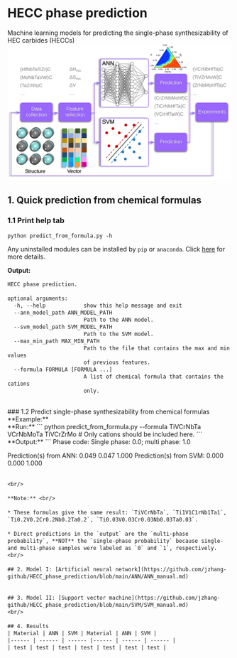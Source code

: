 # HECC phase prediction
Machine learning models for predicting the single-phase synthesizability of HEC carbides (HECCs)
![ML framewok](https://github.com/jzhang-github/HECC_phase_prediction/blob/main/Pictures/ML_frame.svg)
## 1. Quick prediction from chemical formulas

 ### 1.1 Print help tab

```
python predict_from_formula.py -h
```

Any uninstalled modules can be installed by `pip` or `anaconda`. Click [here](https://github.com/jzhang-github/HECC_phase_prediction/blob/main/docs/InstallDependenciesForHeccPrediction.md) for more details. 

**Output:**
```
HECC phase prediction.

optional arguments:
  -h, --help            show this help message and exit
  --ann_model_path ANN_MODEL_PATH
                        Path to the ANN model.
  --svm_model_path SVM_MODEL_PATH
                        Path to the SVM model.
  --max_min_path MAX_MIN_PATH
                        Path to the file that contains the max and min values
                        of previous features.
  --formula FORMULA [FORMULA ...]
                        A list of chemical formula that contains the cations
                        only.
```

<br/>
### 1.2 Predict single-phase synthesizability from chemical formulas
**Example:**
<br/>
**Run:**
```
python predict_from_formula.py --formula TiVCrNbTa VCrNbMoTa TiVCrZrMo # Only cations should be included here.
```
**Output:**
```
Phase code: Single phase: 0.0; multi phase: 1.0

Prediction(s) from ANN: 0.049 0.047 1.000
Prediction(s) from SVM: 0.000 0.000 1.000
```

<br/>

**Note:** <br/>

* These formulas give the same result: `TiVCrNbTa`, `Ti1V1C1rNb1Ta1`, `Ti0.2V0.2Cr0.2Nb0.2Ta0.2`, `Ti0.03V0.03Cr0.03Nb0.03Ta0.03`.
    
* Direct predictions in the `output` are the `multi-phase probability`, **NOT** the `single-phase probability` because single- and multi-phase samples were labeled as `0` and `1`, respectively. 
<br/>

## 2. Model I: [Artificial neural network](https://github.com/jzhang-github/HECC_phase_prediction/blob/main/ANN/ANN_manual.md)


## 3. Model II: [Support vector machine](https://github.com/jzhang-github/HECC_phase_prediction/blob/main/SVM/SVM_manual.md)
<br/>  

## 4. Results
| Material | ANN | SVM | Material | ANN | SVM |
|------ | ------ | ------ |------ | ------ | ------ |
| test | test | test | test | test | test | test |
